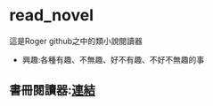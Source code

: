 # read_novel

這是Roger github之中的類小說閱讀器
* 興趣:各種有趣、不無趣、好不有趣、不好不無趣的事

## 書冊閱讀器:[連結](https://rogerphysical.github.io/read_novel/index.html)
